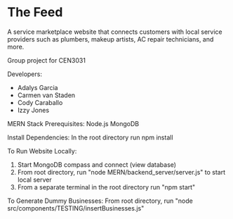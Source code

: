 # The Feed
A service marketplace website that connects customers with local service providers such as plumbers, 
makeup artists, AC repair technicians, and more.

Group project for CEN3031

Developers:
- Adalys Garcia
- Carmen van Staden
- Cody Caraballo
- Izzy Jones

MERN Stack Prerequisites:
Node.js
MongoDB

Install Dependencies:
In the root directory run npm install

To Run Website Locally:
1. Start MongoDB compass and connect (view database)
2. From root directory, run "node MERN/backend_server/server.js" to start local server
3. From a separate terminal in the root directory run "npm start"

To Generate Dummy Businesses:
From root directory, run "node src/components/TESTING/insertBusinesses.js"
